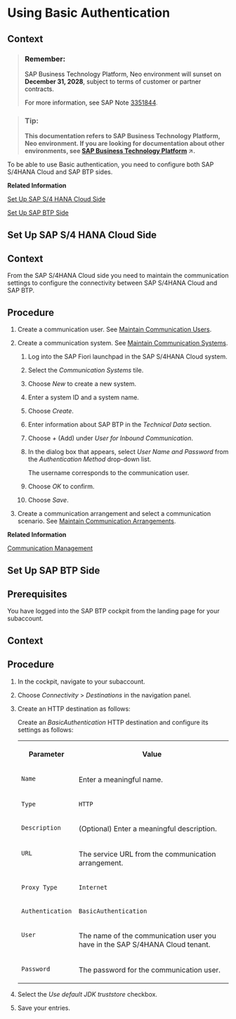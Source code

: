 <!-- loiof4c0ad4a1c7d44e992826bb5c939c487 -->

# Using Basic Authentication



<a name="loiof4c0ad4a1c7d44e992826bb5c939c487__context_pxs_prs_scb"/>

## Context

> ### Remember:  
> SAP Business Technology Platform, Neo environment will sunset on **December 31, 2028**, subject to terms of customer or partner contracts.
> 
> For more information, see SAP Note [3351844](https://me.sap.com/notes/3351844).

> ### Tip:  
> **This documentation refers to SAP Business Technology Platform, Neo environment. If you are looking for documentation about other environments, see [SAP Business Technology Platform](https://help.sap.com/viewer/65de2977205c403bbc107264b8eccf4b/Cloud/en-US/6a2c1ab5a31b4ed9a2ce17a5329e1dd8.html "SAP Business Technology Platform (SAP BTP) is an integrated offering comprised of four technology portfolios: database and data management, application development and integration, analytics, and intelligent technologies. The platform offers users the ability to turn data into business value, compose end-to-end business processes, and build and extend SAP applications quickly.") :arrow_upper_right:.**

To be able to use Basic authentication, you need to configure both SAP S/4HANA Cloud and SAP BTP sides.

**Related Information**  


[Set Up SAP S/4 HANA Cloud Side](using-basic-authentication-f4c0ad4.md#loio541cff3e17f14f4b8d7157c2e40f0925 "")

[Set Up SAP BTP Side](using-basic-authentication-f4c0ad4.md#loio647b45d968384fe89260aeffaf782543 "")

<a name="loio541cff3e17f14f4b8d7157c2e40f0925"/>

<!-- loio541cff3e17f14f4b8d7157c2e40f0925 -->

## Set Up SAP S/4 HANA Cloud Side



<a name="loio541cff3e17f14f4b8d7157c2e40f0925__context_atn_wrs_scb"/>

## Context

From the SAP S/4HANA Cloud side you need to maintain the communication settings to configure the connectivity between SAP S/4HANA Cloud and SAP BTP.



## Procedure

1.  Create a communication user. See [Maintain Communication Users](https://help.sap.com/viewer/f544846954f24b9183eddadcc41bdc3b/1808.500/en-US/eef80dda3867461c92ac1273689ed36f.html).

2.  Create a communication system. See [Maintain Communication Systems](https://help.sap.com/viewer/f544846954f24b9183eddadcc41bdc3b/1808.500/en-US/15663c157670410ca366623dff329396.html).

    1.  Log into the SAP Fiori launchpad in the SAP S/4HANA Cloud system.

    2.  Select the *Communication Systems* tile.

    3.  Choose *New* to create a new system.

    4.  Enter a system ID and a system name.

    5.  Choose *Create*.

    6.  Enter information about SAP BTP in the *Technical Data* section.

    7.  Choose *\+* \(Add\) under *User for Inbound Communication*.

    8.  In the dialog box that appears, select *User Name and Password* from the *Authentication Method* drop-down list.

        The username corresponds to the communication user.

    9.  Choose *OK* to confirm.

    10. Choose *Save*.


3.  Create a communication arrangement and select a communication scenario. See [Maintain Communication Arrangements](https://help.sap.com/viewer/f544846954f24b9183eddadcc41bdc3b/1808.500/en-US/fab3fd449cf74c6384622b98831e989e.html).


**Related Information**  


[Communication Management](https://help.sap.com/viewer/f544846954f24b9183eddadcc41bdc3b/1808.500/en-US/2e84a10c430645a88bdbfaaa23ac9ff7.html)

<a name="loio647b45d968384fe89260aeffaf782543"/>

<!-- loio647b45d968384fe89260aeffaf782543 -->

## Set Up SAP BTP Side



<a name="loio647b45d968384fe89260aeffaf782543__prereq_yhj_m5w_3bb"/>

## Prerequisites

You have logged into the SAP BTP cockpit from the landing page for your subaccount.



## Context



<a name="loio647b45d968384fe89260aeffaf782543__steps_vhq_fww_3bb"/>

## Procedure

1.  In the cockpit, navigate to your subaccount.

2.  Choose *Connectivity* \> *Destinations* in the navigation panel.

3.  Create an HTTP destination as follows:

    Create an *BasicAuthentication* HTTP destination and configure its settings as follows:


    <table>
    <tr>
    <th valign="top">

    Parameter
    
    </th>
    <th valign="top">

    Value
    
    </th>
    </tr>
    <tr>
    <td valign="top">
    
    `Name`
    
    </td>
    <td valign="top">
    
    Enter a meaningful name.
    
    </td>
    </tr>
    <tr>
    <td valign="top">
    
    `Type`
    
    </td>
    <td valign="top">
    
    `HTTP`
    
    </td>
    </tr>
    <tr>
    <td valign="top">
    
    `Description`
    
    </td>
    <td valign="top">
    
    \(Optional\) Enter a meaningful description.
    
    </td>
    </tr>
    <tr>
    <td valign="top">
    
    `URL`
    
    </td>
    <td valign="top">
    
    The service URL from the communication arrangement.
    
    </td>
    </tr>
    <tr>
    <td valign="top">
    
    `Proxy Type`
    
    </td>
    <td valign="top">
    
    `Internet`
    
    </td>
    </tr>
    <tr>
    <td valign="top">
    
    `Authentication`
    
    </td>
    <td valign="top">
    
    `BasicAuthentication`
    
    </td>
    </tr>
    <tr>
    <td valign="top">
    
    `User`
    
    </td>
    <td valign="top">
    
    The name of the communication user you have in the SAP S/4HANA Cloud tenant.
    
    </td>
    </tr>
    <tr>
    <td valign="top">
    
    `Password`
    
    </td>
    <td valign="top">
    
    The password for the communication user.
    
    </td>
    </tr>
    </table>
    
4.  Select the *Use default JDK truststore* checkbox.

5.  Save your entries.


